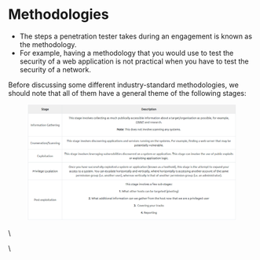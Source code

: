 # Methodologies

* The steps a penetration tester takes during an engagement is known as the methodology.&#x20;
* For example, having a methodology that you would use to test the security of a web application is not practical when you have to test the security of a network.

Before discussing some different industry-standard methodologies, we should note that all of them have a general theme of the following stages:

<figure><img src="../../../.gitbook/assets/Capture (44).PNG" alt=""><figcaption></figcaption></figure>

\


\
